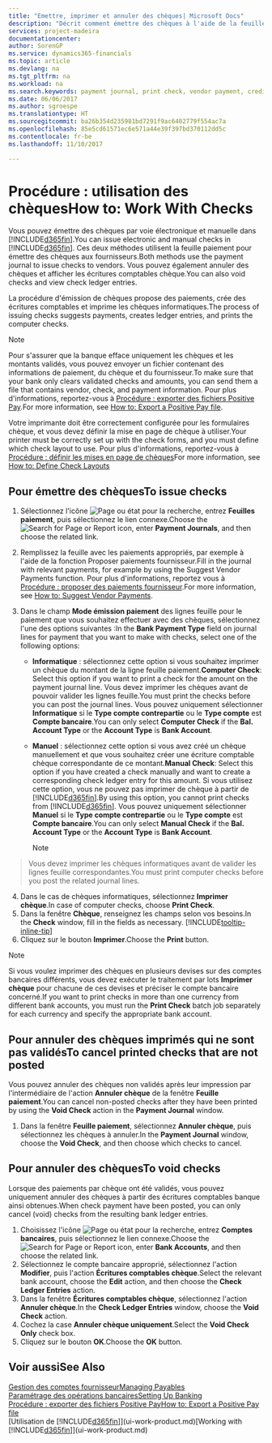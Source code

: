 ```yaml
---
title: "Emettre, imprimer et annuler des chèques| Microsoft Docs"
description: "Décrit comment émettre des chèques à l'aide de la feuille paiement, imprimer des chèques, et annuler ou afficher les écritures comptables chèque dans Dynamics 365."
services: project-madeira
documentationcenter: 
author: SorenGP
ms.service: dynamics365-financials
ms.topic: article
ms.devlang: na
ms.tgt_pltfrm: na
ms.workload: na
ms.search.keywords: payment journal, print check, vendor payment, creditor, debt, balance due, AP
ms.date: 06/06/2017
ms.author: sgroespe
ms.translationtype: HT
ms.sourcegitcommit: ba26b354d235981bd7291f9ac6402779f554ac7a
ms.openlocfilehash: 85e5cd61571ec6e571a44e39f397bd370112dd5c
ms.contentlocale: fr-be
ms.lasthandoff: 11/10/2017

---
```

# <a name="how-to-work-with-checks"></a><span data-ttu-id="2578c-103">Procédure : utilisation des chèques</span><span class="sxs-lookup"><span data-stu-id="2578c-103">How to: Work With Checks</span></span>
<span data-ttu-id="2578c-104">Vous pouvez émettre des chèques par voie électronique et manuelle dans [!INCLUDE[d365fin](includes/d365fin_md.md)].</span><span class="sxs-lookup"><span data-stu-id="2578c-104">You can issue electronic and manual checks in [!INCLUDE[d365fin](includes/d365fin_md.md)].</span></span> <span data-ttu-id="2578c-105">Ces deux méthodes utilisent la feuille paiement pour émettre des chèques aux fournisseurs.</span><span class="sxs-lookup"><span data-stu-id="2578c-105">Both methods use the payment journal to issue checks to vendors.</span></span> <span data-ttu-id="2578c-106">Vous pouvez également annuler des chèques et afficher les écritures comptables chèque.</span><span class="sxs-lookup"><span data-stu-id="2578c-106">You can also void checks and view check ledger entries.</span></span>

<span data-ttu-id="2578c-107">La procédure d'émission de chèques propose des paiements, crée des écritures comptables et imprime les chèques informatiques.</span><span class="sxs-lookup"><span data-stu-id="2578c-107">The process of issuing checks suggests payments, creates ledger entries, and prints the computer checks.</span></span>

> [!NOTE]  
>   <span data-ttu-id="2578c-108">Pour s'assurer que la banque efface uniquement les chèques et les montants validés, vous pouvez envoyer un fichier contenant des informations de paiement, du chèque et du fournisseur.</span><span class="sxs-lookup"><span data-stu-id="2578c-108">To make sure that your bank only clears validated checks and amounts, you can send them a file that contains vendor, check, and payment information.</span></span> <span data-ttu-id="2578c-109">Pour plus d'informations, reportez-vous à [Procédure : exporter des fichiers Positive Pay](finance-how-positive-pay.md).</span><span class="sxs-lookup"><span data-stu-id="2578c-109">For more information, see [How to: Export a Positive Pay file](finance-how-positive-pay.md).</span></span>

<span data-ttu-id="2578c-110">Votre imprimante doit être correctement configurée pour les formulaires chèque, et vous devez définir la mise en page de chèque à utiliser.</span><span class="sxs-lookup"><span data-stu-id="2578c-110">Your printer must be correctly set up with the check forms, and you must define which check layout to use.</span></span> <span data-ttu-id="2578c-111">Pour plus d'informations, reportez-vous à [Procédure : définir les mises en page de chèques](finance-how-define-check-layouts.md)</span><span class="sxs-lookup"><span data-stu-id="2578c-111">For more information, see [How to: Define Check Layouts](finance-how-define-check-layouts.md)</span></span>

## <a name="to-issue-checks"></a><span data-ttu-id="2578c-112">Pour émettre des chèques</span><span class="sxs-lookup"><span data-stu-id="2578c-112">To issue checks</span></span>
1. <span data-ttu-id="2578c-113">Sélectionnez l'icône ![Page ou état pour la recherche](media/ui-search/search_small.png "Page ou état pour la recherche"), entrez **Feuilles paiement**, puis sélectionnez le lien connexe.</span><span class="sxs-lookup"><span data-stu-id="2578c-113">Choose the ![Search for Page or Report](media/ui-search/search_small.png "Search for Page or Report icon") icon, enter **Payment Journals**, and then choose the related link.</span></span>
2. <span data-ttu-id="2578c-114">Remplissez la feuille avec les paiements appropriés, par exemple à l'aide de la fonction Proposer paiements fournisseur.</span><span class="sxs-lookup"><span data-stu-id="2578c-114">Fill in the journal with relevant payments, for example by using the Suggest Vendor Payments function.</span></span> <span data-ttu-id="2578c-115">Pour plus d'informations, reportez vous à [Procédure : proposer des paiements fournisseur](payables-how-suggest-vendor-payments.md).</span><span class="sxs-lookup"><span data-stu-id="2578c-115">For more information, see [How to: Suggest Vendor Payments](payables-how-suggest-vendor-payments.md).</span></span>
3. <span data-ttu-id="2578c-116">Dans le champ **Mode émission paiement** des lignes feuille pour le paiement que vous souhaitez effectuer avec des chèques, sélectionnez l'une des options suivantes :</span><span class="sxs-lookup"><span data-stu-id="2578c-116">In the **Bank Payment Type** field on journal lines for payment that you want to make with checks, select one of the following options:</span></span>

   * <span data-ttu-id="2578c-117">**Informatique** : sélectionnez cette option si vous souhaitez imprimer un chèque du montant de la ligne feuille paiement.</span><span class="sxs-lookup"><span data-stu-id="2578c-117">**Computer Check**: Select this option if you want to print a check for the amount on the payment journal line.</span></span> <span data-ttu-id="2578c-118">Vous devez imprimer les chèques avant de pouvoir valider les lignes feuille.</span><span class="sxs-lookup"><span data-stu-id="2578c-118">You must print the checks before you can post the journal lines.</span></span> <span data-ttu-id="2578c-119">Vous pouvez uniquement sélectionner **Informatique** si le **Type compte contrepartie** ou le **Type compte** est **Compte bancaire**.</span><span class="sxs-lookup"><span data-stu-id="2578c-119">You can only select **Computer Check** if the **Bal. Account Type** or the **Account Type** is **Bank Account**.</span></span>
   * <span data-ttu-id="2578c-120">**Manuel** : sélectionnez cette option si vous avez créé un chèque manuellement et que vous souhaitez créer une écriture comptable chèque correspondante de ce montant.</span><span class="sxs-lookup"><span data-stu-id="2578c-120">**Manual Check**: Select this option if you have created a check manually and want to create a corresponding check ledger entry for this amount.</span></span> <span data-ttu-id="2578c-121">Si vous utilisez cette option, vous ne pouvez pas imprimer de chèque à partir de [!INCLUDE[d365fin](includes/d365fin_md.md)].</span><span class="sxs-lookup"><span data-stu-id="2578c-121">By using this option, you cannot print checks from [!INCLUDE[d365fin](includes/d365fin_md.md)].</span></span> <span data-ttu-id="2578c-122">Vous pouvez uniquement sélectionner **Manuel** si le **Type compte contrepartie** ou le **Type compte** est **Compte bancaire**.</span><span class="sxs-lookup"><span data-stu-id="2578c-122">You can only select **Manual Check** if the **Bal. Account Type** or the **Account Type** is **Bank Account**.</span></span>

     > [!NOTE]  
>   <span data-ttu-id="2578c-123">Vous devez imprimer les chèques informatiques avant de valider les lignes feuille correspondantes.</span><span class="sxs-lookup"><span data-stu-id="2578c-123">You must print computer checks before you post the related journal lines.</span></span>
4. <span data-ttu-id="2578c-124">Dans le cas de chèques informatiques, sélectionnez **Imprimer chèque**.</span><span class="sxs-lookup"><span data-stu-id="2578c-124">In case of computer checks, choose **Print Check**.</span></span>
5. <span data-ttu-id="2578c-125">Dans la fenêtre **Chèque**, renseignez les champs selon vos besoins.</span><span class="sxs-lookup"><span data-stu-id="2578c-125">In the **Check** window, fill in the fields as necessary.</span></span> [!INCLUDE[tooltip-inline-tip](includes/tooltip-inline-tip_md.md)]
6. <span data-ttu-id="2578c-126">Cliquez sur le bouton **Imprimer**.</span><span class="sxs-lookup"><span data-stu-id="2578c-126">Choose the **Print** button.</span></span>

> [!NOTE]  
>   <span data-ttu-id="2578c-127">Si vous voulez imprimer des chèques en plusieurs devises sur des comptes bancaires différents, vous devez exécuter le traitement par lots **Imprimer chèque** pour chacune de ces devises et préciser le compte bancaire concerné.</span><span class="sxs-lookup"><span data-stu-id="2578c-127">If you want to print checks in more than one currency from different bank accounts, you must run the **Print Check** batch job separately for each currency and specify the appropriate bank account.</span></span>

## <a name="to-cancel-printed-checks-that-are-not-posted"></a><span data-ttu-id="2578c-128">Pour annuler des chèques imprimés qui ne sont pas validés</span><span class="sxs-lookup"><span data-stu-id="2578c-128">To cancel printed checks that are not posted</span></span>
<span data-ttu-id="2578c-129">Vous pouvez annuler des chèques non validés après leur impression par l'intermédiaire de l'action **Annuler chèque** de la fenêtre **Feuille paiement**.</span><span class="sxs-lookup"><span data-stu-id="2578c-129">You can cancel non-posted checks after they have been printed by using the **Void Check** action in the **Payment Journal** window.</span></span>

1. <span data-ttu-id="2578c-130">Dans la fenêtre **Feuille paiement**, sélectionnez **Annuler chèque**, puis sélectionnez les chèques à annuler.</span><span class="sxs-lookup"><span data-stu-id="2578c-130">In the **Payment Journal** window, choose the **Void Check**, and then choose which checks to cancel.</span></span>

## <a name="to-void-checks"></a><span data-ttu-id="2578c-131">Pour annuler des chèques</span><span class="sxs-lookup"><span data-stu-id="2578c-131">To void checks</span></span>
<span data-ttu-id="2578c-132">Lorsque des paiements par chèque ont été validés, vous pouvez uniquement annuler des chèques à partir des écritures comptables banque ainsi obtenues.</span><span class="sxs-lookup"><span data-stu-id="2578c-132">When check payment have been posted, you can only cancel (void) checks from the resulting bank ledger entries.</span></span>

1. <span data-ttu-id="2578c-133">Choisissez l'icône ![Page ou état pour la recherche](media/ui-search/search_small.png "icône Page ou état pour la recherche"), entrez **Comptes bancaires**, puis sélectionnez le lien connexe.</span><span class="sxs-lookup"><span data-stu-id="2578c-133">Choose the ![Search for Page or Report](media/ui-search/search_small.png "Search for Page or Report icon") icon, enter **Bank Accounts**, and then choose the related link.</span></span>
2. <span data-ttu-id="2578c-134">Sélectionnez le compte bancaire approprié, sélectionnez l'action **Modifier**, puis l'action **Écritures comptables chèque**.</span><span class="sxs-lookup"><span data-stu-id="2578c-134">Select the relevant bank account, choose the **Edit** action, and then choose the **Check Ledger Entries** action.</span></span>
3. <span data-ttu-id="2578c-135">Dans la fenêtre **Écritures comptables chèque**, sélectionnez l'action **Annuler chèque**.</span><span class="sxs-lookup"><span data-stu-id="2578c-135">In the **Check Ledger Entries** window, choose the **Void Check** action.</span></span>
4. <span data-ttu-id="2578c-136">Cochez la case **Annuler chèque uniquement**.</span><span class="sxs-lookup"><span data-stu-id="2578c-136">Select the **Void Check Only** check box.</span></span>
5. <span data-ttu-id="2578c-137">Cliquez sur le bouton **OK**.</span><span class="sxs-lookup"><span data-stu-id="2578c-137">Choose the **OK** button.</span></span>

## <a name="see-also"></a><span data-ttu-id="2578c-138">Voir aussi</span><span class="sxs-lookup"><span data-stu-id="2578c-138">See Also</span></span>
[<span data-ttu-id="2578c-139">Gestion des comptes fournisseur</span><span class="sxs-lookup"><span data-stu-id="2578c-139">Managing Payables</span></span>](payables-manage-payables.md)  
[<span data-ttu-id="2578c-140">Paramétrage des opérations bancaires</span><span class="sxs-lookup"><span data-stu-id="2578c-140">Setting Up Banking</span></span>](bank-setup-banking.md)  
[<span data-ttu-id="2578c-141">Procédure : exporter des fichiers Positive Pay</span><span class="sxs-lookup"><span data-stu-id="2578c-141">How to: Export a Positive Pay file</span></span>](finance-how-positive-pay.md)  
<span data-ttu-id="2578c-142">[Utilisation de [!INCLUDE[d365fin](includes/d365fin_md.md)]](ui-work-product.md)</span><span class="sxs-lookup"><span data-stu-id="2578c-142">[Working with [!INCLUDE[d365fin](includes/d365fin_md.md)]](ui-work-product.md)</span></span>  

